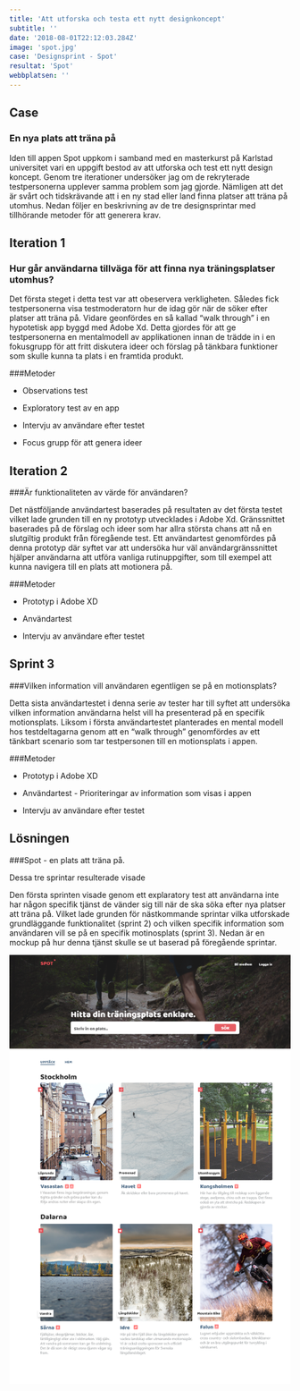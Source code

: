 ```yaml
---
title: 'Att utforska och testa ett nytt designkoncept'
subtitle: ''
date: '2018-08-01T22:12:03.284Z'
image: 'spot.jpg'
case: 'Designsprint - Spot'
resultat: 'Spot'
webbplatsen: ''
---
```


<div class="label-container">
<h2 class="label-1">Case</h2>

### En nya plats att träna på

Iden till appen Spot uppkom i samband med en masterkurst på Karlstad universitet vari en uppgift bestod av att utforska och test ett nytt design koncept. Genom tre iterationer undersöker jag om de rekryterade testpersonerna upplever samma problem som jag gjorde. Nämligen att det är svårt och tidskrävande att i en ny stad eller land finna platser att träna på utomhus. Nedan följer en beskrivning av de tre designsprintar med tillhörande metoder för att generera krav.

  </div>

<div class="label-container">
<h2 class="label-1">Iteration 1</h2>

### Hur går användarna tillväga för att finna nya träningsplatser utomhus?

Det första steget i detta test var att obeservera verkligheten. Således fick testpersonerna visa testmoderatorn hur de idag gör när de söker efter platser att träna på. Vidare geonfördes en så kallad “walk through” i en hypotetisk app byggd med Adobe Xd. Detta gjordes för att ge testpersonerna en mentalmodell av applikationen innan de trädde in i en fokusgrupp för att fritt diskutera ideer och förslag på tänkbara funktioner som skulle kunna ta plats i en framtida produkt.

###Metoder

- Observations test
- Exploratory test av en app
- Intervju av användare efter testet

- Focus grupp för att genera ideer

</div>

<div class="label-container">
<h2 class="label-1">Iteration 2</h2>

###Är funktionaliteten av värde för användaren?

Det nästföljande användartest baserades på resultaten av det första testet vilket lade grunden till en ny prototyp utvecklades i Adobe Xd. Gränssnittet baserades på de förslag och ideer som har allra största chans att nå en slutgiltig produkt från föregående test. Ett användartest genomfördes på denna prototyp där syftet var att undersöka hur väl användargränssnittet hjälper användarna att utföra vanliga rutinuppgifter, som till exempel att kunna navigera till en plats att motionera på.

###Metoder

- Prototyp i Adobe XD
- Användartest
- Intervju av användare efter testet

  </div>

<div class="label-container">
<h2 class="label-1">Sprint 3</h2>

###Vilken information vill användaren egentligen se på en motionsplats?

Detta sista användartestet i denna serie av tester har till syftet att undersöka vilken information användarna helst vill ha presenterad på en specifik motionsplats. Liksom i första användartestet planterades en mental modell hos testdeltagarna genom att en “walk through” genomfördes av ett tänkbart scenario som tar testpersonen till en motionsplats i appen.

###Metoder

- Prototyp i Adobe XD
- Användartest - Prioriteringar av information som visas i appen

- Intervju av användare efter testet

</div>

<div class="label-container">
<h2 class="label-1">Lösningen</h2>

###Spot - en plats att träna på.

Dessa tre sprintar resulterade visade

Den första sprinten visade genom ett explaratory test att användarna inte har någon specifik tjänst de vänder sig till när de ska söka efter nya platser att träna på. Vilket lade grunden för nästkommande sprintar vilka utforskade grundläggande funktionalitet (sprint 2) och vilken specifik information som användaren vill se på en specifik motinosplats (sprint 3). Nedan är en mockup på hur denna tjänst skulle se ut baserad på föregående sprintar.

<img src="spot-hel.png" alt="Spot: en plats att träna på">

</div>
